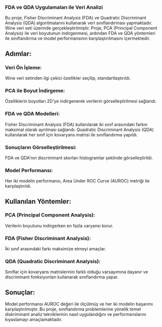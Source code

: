 ### FDA ve QDA Uygulamaları ile Veri Analizi
Bu proje, Fisher Discriminant Analysis (FDA) ve Quadratic Discriminant Analysis (QDA) algoritmalarını kullanarak veri sınıflandırması yapmaktadır. Wine veri seti üzerinde gerçekleştirilmiştir. Proje, PCA (Principal Component Analysis) ile veri boyutunun indirgenmesi, ardından FDA ve QDA yöntemleri ile sınıflandırma ve model performansının karşılaştırılmasını içermektedir.

## Adımlar:
### Veri Ön İşleme: 
Wine veri setinden ilgi çekici özellikler seçilip, standartlaştırıldı.

### PCA ile Boyut İndirgeme:
Özelliklerin boyutları 2D'ye indirgenerek verilerin görselleştirilmesi sağlandı.

### FDA ve QDA Modelleri:
Fisher Discriminant Analysis (FDA) kullanılarak iki sınıf arasındaki farkın maksimal olarak ayrılması sağlandı.
Quadratic Discriminant Analysis (QDA) kullanılarak her sınıf için kovaryans matrisi ile sınıflandırma yapıldı.

### Sonuçların Görselleştirilmesi: 
FDA ve QDA'nın discriminant skorları histogramlar şeklinde görselleştirildi.

### Model Performansı:
Her iki modelin performansı, Area Under ROC Curve (AUROC) metriği ile karşılaştırıldı.

## Kullanılan Yöntemler:
### PCA (Principal Component Analysis): 
Verilerin boyutunu indirgerken en fazla varyansı korur.

### FDA (Fisher Discriminant Analysis):
İki sınıf arasındaki farkı maksimize etmeyi amaçlar.

### QDA (Quadratic Discriminant Analysis): 
Sınıflar için kovaryans matrislerinin farklı olduğu varsayımına dayanır ve discriminant fonksiyonları kullanarak sınıflandırma yapar.
## Sonuçlar:
Model performansı AUROC değeri ile ölçülmüş ve her iki modelin başarımı karşılaştırılmıştır.
Bu proje, sınıflandırma problemlerine yönelik temel diskriminant analiz tekniklerinin nasıl uygulandığını ve performanslarını kıyaslamayı amaçlamaktadır.
